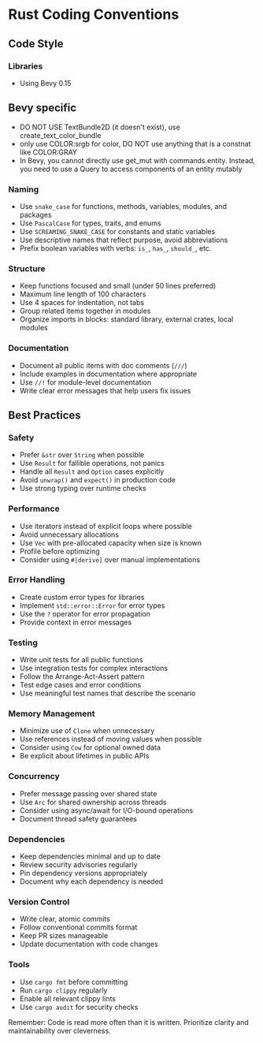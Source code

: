 # Rust Coding Conventions

## Code Style

### Libraries
- Using Bevy 0.15

## Bevy specific
- DO NOT USE TextBundle2D (it doesn't exist), use create_text_color_bundle
- only use COLOR:srgb for color, DO NOT use anything that is a constnat like COLOR:GRAY
- In Bevy, you cannot directly use get_mut with commands.entity. Instead, you need to use a Query to access components of an entity mutably

### Naming
- Use `snake_case` for functions, methods, variables, modules, and packages
- Use `PascalCase` for types, traits, and enums
- Use `SCREAMING_SNAKE_CASE` for constants and static variables
- Use descriptive names that reflect purpose, avoid abbreviations
- Prefix boolean variables with verbs: `is_`, `has_`, `should_`, etc.

### Structure
- Keep functions focused and small (under 50 lines preferred)
- Maximum line length of 100 characters
- Use 4 spaces for indentation, not tabs
- Group related items together in modules
- Organize imports in blocks: standard library, external crates, local modules

### Documentation
- Document all public items with doc comments (`///`)
- Include examples in documentation where appropriate
- Use `//!` for module-level documentation
- Write clear error messages that help users fix issues

## Best Practices

### Safety
- Prefer `&str` over `String` when possible
- Use `Result` for fallible operations, not panics
- Handle all `Result` and `Option` cases explicitly
- Avoid `unwrap()` and `expect()` in production code
- Use strong typing over runtime checks

### Performance
- Use iterators instead of explicit loops where possible
- Avoid unnecessary allocations
- Use `Vec` with pre-allocated capacity when size is known
- Profile before optimizing
- Consider using `#[derive]` over manual implementations

### Error Handling
- Create custom error types for libraries
- Implement `std::error::Error` for error types
- Use the `?` operator for error propagation
- Provide context in error messages

### Testing
- Write unit tests for all public functions
- Use integration tests for complex interactions
- Follow the Arrange-Act-Assert pattern
- Test edge cases and error conditions
- Use meaningful test names that describe the scenario

### Memory Management
- Minimize use of `Clone` when unnecessary
- Use references instead of moving values when possible
- Consider using `Cow` for optional owned data
- Be explicit about lifetimes in public APIs

### Concurrency
- Prefer message passing over shared state
- Use `Arc` for shared ownership across threads
- Consider using async/await for I/O-bound operations
- Document thread safety guarantees

### Dependencies
- Keep dependencies minimal and up to date
- Review security advisories regularly
- Pin dependency versions appropriately
- Document why each dependency is needed

### Version Control
- Write clear, atomic commits
- Follow conventional commits format
- Keep PR sizes manageable
- Update documentation with code changes

### Tools
- Use `cargo fmt` before committing
- Run `cargo clippy` regularly
- Enable all relevant clippy lints
- Use `cargo audit` for security checks

Remember: Code is read more often than it is written. Prioritize clarity and maintainability over cleverness.

